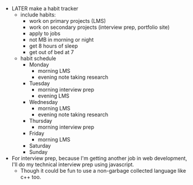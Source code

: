 - LATER make a habit tracker
	- include habits:
		- work on primary projects (LMS)
		- work on secondary projects (interview prep, portfolio site)
		- apply to jobs
		- not MB in morning or night
		- get 8 hours of sleep
		- get out of bed at 7
	- habit schedule
		- Monday
			- morning LMS
			- evening note taking research
		- Tuesday
			- morning interview prep
			- evening LMS
		- Wednesday
			- morning LMS
			- evening note taking research
		- Thursday
			- morning interview prep
		- Friday
			- morning LMS
		- Saturday
		- Sunday
- For interview prep, because I'm getting another job in web development, I'll do my technical interview prep using javascript.
	- Though it could be fun to use a non-garbage collected language like c++ too.